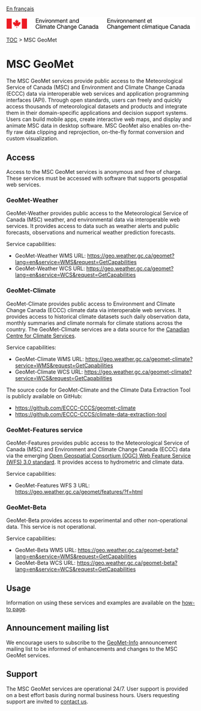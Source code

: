 [En français](readme_fr.md)

![ECCC logo](../img_eccc-logo.png)

[TOC](../readme_en.md) > MSC GeoMet


# MSC GeoMet

The MSC GeoMet services provide public access to the Meteorological Service of Canada (MSC) and Environment and Climate Change Canada (ECCC) data via interoperable web services and application programming interfaces (API). Through open standards, users can freely and quickly access thousands of meteorological datasets and products and integrate them in their domain-specific applications and decision support systems. Users can build mobile apps, create interactive web maps, and display and animate MSC data in desktop software. MSC GeoMet also enables on-the-fly raw data clipping and reprojection, on-the-fly format conversion and custom visualization.

## Access

Access to the MSC GeoMet services is anonymous and free of charge. These services must be accessed with software that supports geospatial web services.

### GeoMet-Weather

GeoMet-Weather provides public access to the Meteorological Service of Canada (MSC) weather, 
 and environmental data via interoperable web services. It provides access to data such as weather alerts and public forecasts, observations and numerical weather prediction forecasts.

Service capabilities:
* GeoMet-Weather WMS URL: https://geo.weather.gc.ca/geomet?lang=en&service=WMS&request=GetCapabilities
* GeoMet-Weather WCS URL: https://geo.weather.gc.ca/geomet?lang=en&service=WCS&request=GetCapabilities

### GeoMet-Climate

GeoMet-Climate provides public access to Environment and Climate Change Canada (ECCC) climate data via interoperable web services. It provides access to historical climate datasets such daily observation data, monthly summaries and climate normals for climate stations across the country. The GeoMet-Climate services are a data source for the [Canadian Centre for Climate Services](https://canada.ca/climate-services).

Service capabilities:
* GeoMet-Climate WMS URL: https://geo.weather.gc.ca/geomet-climate?service=WMS&request=GetCapabilities
* GeoMet-Climate WCS URL: https://geo.weather.gc.ca/geomet-climate?service=WCS&request=GetCapabilities

The source code for GeoMet-Climate and the Climate Data Extraction Tool is publicly available on GitHub:
* https://github.com/ECCC-CCCS/geomet-climate
* https://github.com/ECCC-CCCS/climate-data-extraction-tool

### GeoMet-Features service

GeoMet-Features provides public access to the Meteorological Service of Canada (MSC) and Environment and Climate Change Canada (ECCC) data via the emerging [Open Geospatial Consortium (OGC) Web Feature Service (WFS) 3.0 standard](https://github.com/opengeospatial/WFS_FES). It provides access to hydrometric and climate data.

Service capabilities:
* GeoMet-Features WFS 3 URL: https://geo.weather.gc.ca/geomet/features/?f=html

### GeoMet-Beta

GeoMet-Beta provides access to experimental and other non-operational data. This service is not operational.

Service capabilities:
* GeoMet-Beta WMS URL: https://geo.weather.gc.ca/geomet-beta?lang=en&service=WMS&request=GetCapabilities
* GeoMet-Beta WCS URL: https://geo.weather.gc.ca/geomet-beta?lang=en&service=WCS&request=GetCapabilities


## Usage

Information on using these services and examples are available on the [how-to page](../how-to/readme_en.md).


## Announcement mailing list

We encourage users to subscribe to the [GeoMet-Info](https://lists.ec.gc.ca/cgi-bin/mailman/listinfo/geomet-info) announcement mailing list to be informed of enhancements and changes to the MSC GeoMet services.


## Support

The MSC GeoMet services are operational 24/7. User support is provided on a best effort basis during normal business hours. Users requesting support are invited to [contact us](https://www.weather.gc.ca/mainmenu/contact_us_e.html).